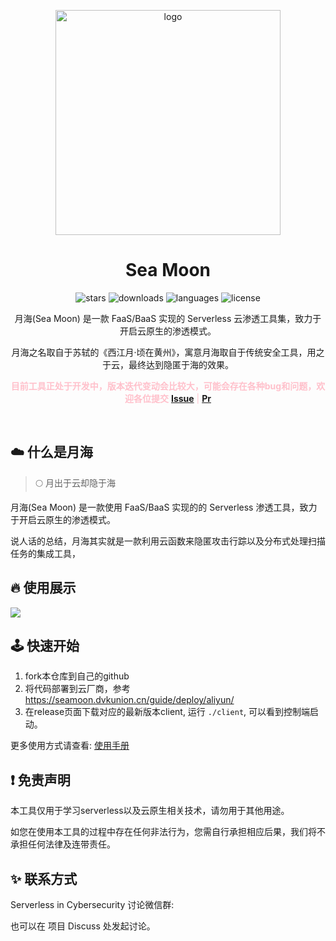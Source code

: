 <p align="center">
    <img src="https://cdn.dvkunion.cn/SeaMoon/logo.png" width="360" alt="logo"/>
</p>
<h1 align="center">Sea Moon</h1>

<p align="center">

<img src="https://img.shields.io/github/stars/DVKunion/SeaMoon.svg"  alt="stars"/>
<img src="https://img.shields.io/github/downloads/dvkunion/seamoon/total?color=orange" alt="downloads" />
<img src="https://img.shields.io/github/languages/top/DVKunion/SeaMoon.svg?&color=blueviolet" alt="languages">
<img src="https://img.shields.io/github/license/DVKunion/SeaMoon.svg?color=brightgreen"  alt="license"/>
</p>

<p align="center">
    月海(Sea Moon) 是一款 FaaS/BaaS 实现的 Serverless 云渗透工具集，致力于开启云原生的渗透模式。  
</p>
<p align="center">
    月海之名取自于苏轼的《西江月·顷在黄州》，寓意月海取自于传统安全工具，用之于云，最终达到隐匿于海的效果。
</p>
<p align="center" style="color:pink"><b>
目前工具正处于开发中，版本迭代变动会比较大，可能会存在各种bug和问题，欢迎各位提交</b> <a href="https://github.com/DVKunion/SeaMoon/issues" ><b>Issue</b></a> |  <a href="https://github.com/DVKunion/SeaMoon/pulls"><b>Pr</b></a>
</p>

<br />

## ☁️ 什么是月海

> 🌕 月出于云却隐于海

月海(Sea Moon) 是一款使用 FaaS/BaaS 实现的的 Serverless 渗透工具，致力于开启云原生的渗透模式。

说人话的总结，月海其实就是一款利用云函数来隐匿攻击行踪以及分布式处理扫描任务的集成工具，

## 🔥 使用展示
![](https://cdn.dvkunion.cn/seamoon/bf0f8d2fc5084c329f9638d5c3f0bf46.png)

## 🕹 快速开始

1. fork本仓库到自己的github
2. 将代码部署到云厂商，参考 https://seamoon.dvkunion.cn/guide/deploy/aliyun/
3. 在release页面下载对应的最新版本client, 运行 `./client`, 可以看到控制端启动。

更多使用方式请查看: [使用手册](https://seamoon.dvkunion.cn)

## ❗ 免责声明

本工具仅用于学习serverless以及云原生相关技术，请勿用于其他用途。

如您在使用本工具的过程中存在任何非法行为，您需自行承担相应后果，我们将不承担任何法律及连带责任。

## ✨ 联系方式

Serverless in Cybersecurity 讨论微信群:

也可以在 项目 Discuss 处发起讨论。